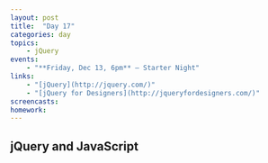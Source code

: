 ```yaml
---
layout: post
title:  "Day 17"
categories: day
topics:
    - jQuery
events:
    - "**Friday, Dec 13, 6pm** — Starter Night"
links:
    - "[jQuery](http://jquery.com/)"
    - "[jQuery for Designers](http://jqueryfordesigners.com/)"
screencasts:
homework:
---
```


## jQuery and JavaScript
